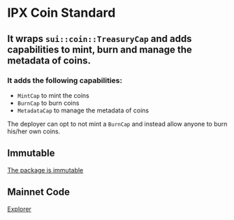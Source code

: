 # IPX Coin Standard

## It wraps `sui::coin::TreasuryCap` and adds capabilities to mint, burn and manage the metadata of coins.

### It adds the following capabilities:

- `MintCap` to mint the coins
- `BurnCap` to burn coins
- `MetadataCap` to manage the metadata of coins

The deployer can opt to not mint a `BurnCap` and instead allow anyone to burn his/her own coins.

## Immutable

[The package is immutable](https://suiscan.xyz/mainnet/tx/B7JrqBzMMfwTDsV9UaJYBMNaYjFH4tj1VkKwENW5rHaE)

## Mainnet Code

[Explorer](https://suiscan.xyz/mainnet/object/0x644c3b903a9636eba77e56cefd7c207734fb80dbf9a16af10f33ce03cbb65670/contracts)
